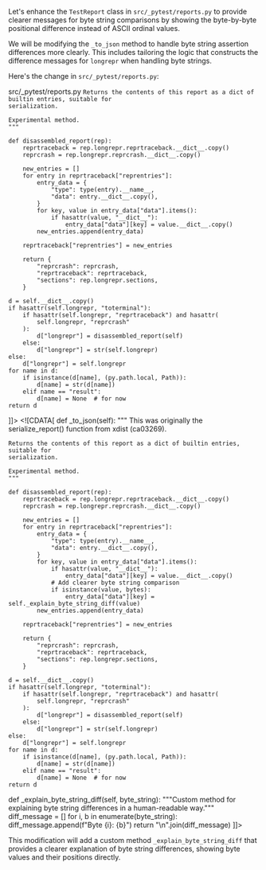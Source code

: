 Let's enhance the `TestReport` class in `src/_pytest/reports.py` to provide clearer messages for byte string comparisons by showing the byte-by-byte positional difference instead of ASCII ordinal values.

We will be modifying the `_to_json` method to handle byte string assertion differences more clearly. This includes tailoring the logic that constructs the difference messages for `longrepr` when handling byte strings.

Here's the change in `src/_pytest/reports.py`:

<change>
<file change-number-for-this-file="1">src/_pytest/reports.py</file>
<original line-count="46" no-ellipsis="true"><![CDATA[
def _to_json(self):
    """
    This was originally the serialize_report() function from xdist (ca03269).

    Returns the contents of this report as a dict of builtin entries, suitable for
    serialization.

    Experimental method.
    """

    def disassembled_report(rep):
        reprtraceback = rep.longrepr.reprtraceback.__dict__.copy()
        reprcrash = rep.longrepr.reprcrash.__dict__.copy()

        new_entries = []
        for entry in reprtraceback["reprentries"]:
            entry_data = {
                "type": type(entry).__name__,
                "data": entry.__dict__.copy(),
            }
            for key, value in entry_data["data"].items():
                if hasattr(value, "__dict__"):
                    entry_data["data"][key] = value.__dict__.copy()
            new_entries.append(entry_data)

        reprtraceback["reprentries"] = new_entries

        return {
            "reprcrash": reprcrash,
            "reprtraceback": reprtraceback,
            "sections": rep.longrepr.sections,
        }

    d = self.__dict__.copy()
    if hasattr(self.longrepr, "toterminal"):
        if hasattr(self.longrepr, "reprtraceback") and hasattr(
            self.longrepr, "reprcrash"
        ):
            d["longrepr"] = disassembled_report(self)
        else:
            d["longrepr"] = str(self.longrepr)
    else:
        d["longrepr"] = self.longrepr
    for name in d:
        if isinstance(d[name], (py.path.local, Path)):
            d[name] = str(d[name])
        elif name == "result":
            d[name] = None  # for now
    return d
]]></original>
<modified no-ellipsis="true"><![CDATA[
def _to_json(self):
    """
    This was originally the serialize_report() function from xdist (ca03269).

    Returns the contents of this report as a dict of builtin entries, suitable for
    serialization.

    Experimental method.
    """

    def disassembled_report(rep):
        reprtraceback = rep.longrepr.reprtraceback.__dict__.copy()
        reprcrash = rep.longrepr.reprcrash.__dict__.copy()

        new_entries = []
        for entry in reprtraceback["reprentries"]:
            entry_data = {
                "type": type(entry).__name__,
                "data": entry.__dict__.copy(),
            }
            for key, value in entry_data["data"].items():
                if hasattr(value, "__dict__"):
                    entry_data["data"][key] = value.__dict__.copy()
                # Add clearer byte string comparison
                if isinstance(value, bytes):
                    entry_data["data"][key] = self._explain_byte_string_diff(value)
            new_entries.append(entry_data)

        reprtraceback["reprentries"] = new_entries

        return {
            "reprcrash": reprcrash,
            "reprtraceback": reprtraceback,
            "sections": rep.longrepr.sections,
        }

    d = self.__dict__.copy()
    if hasattr(self.longrepr, "toterminal"):
        if hasattr(self.longrepr, "reprtraceback") and hasattr(
            self.longrepr, "reprcrash"
        ):
            d["longrepr"] = disassembled_report(self)
        else:
            d["longrepr"] = str(self.longrepr)
    else:
        d["longrepr"] = self.longrepr
    for name in d:
        if isinstance(d[name], (py.path.local, Path)):
            d[name] = str(d[name])
        elif name == "result":
            d[name] = None  # for now
    return d

def _explain_byte_string_diff(self, byte_string):
    """Custom method for explaining byte string differences in a human-readable way."""
    diff_message = []
    for i, b in enumerate(byte_string):
        diff_message.append(f"Byte {i}: {b}")
    return "\n".join(diff_message)
]]></modified>
</change>

This modification will add a custom method `_explain_byte_string_diff` that provides a clearer explanation of byte string differences, showing byte values and their positions directly.